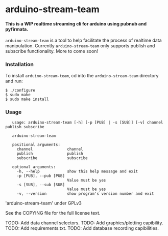 # arduino-stream-team 


#### This is a WIP realtime streaming cli for arduino using pubnub and pyfirmata. 

`arduino-stream-team` is a tool to help facilitate the process of realtime data manipulation. Currently `arduino-stream-team` only supports publish and subscribe functionality. More to come soon!  

### Installation

To install `arduino-stream-team`, cd into the `arduino-stream-team` directory and run:

	$ ./configure
	$ sudo make
	$ sudo make install

### Usage

       usage: arduino-stream-team [-h] [-p [PUB] | -s [SUB]] [-v] channel publish subscribe

       arduino-stream-team

       positional arguments:
         channel               channel
         publish               publish
         subscribe             subscribe

       optional arguments:
         -h, --help            show this help message and exit
         -p [PUB], --pub [PUB]
                               Value must be yes
         -s [SUB], --sub [SUB]
                               Value must be yes
         -v, --version         show program's version number and exit
       

'arduino-stream-team' under GPLv3

See the COPYING file for the full license text.

TODO: Add data channel selectors. 
TODO: Add graphics/plotting capibility.
TODO: Add requirements.txt.
TODO: Add database recording capibilities.
